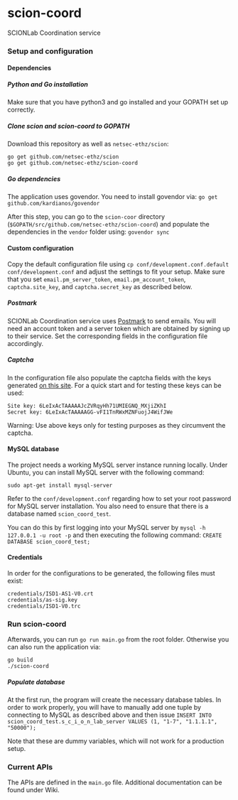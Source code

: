 # scion-coord
SCIONLab Coordination service

### Setup and configuration

#### Dependencies

##### Python and Go installation

Make sure that you have python3 and go installed and your GOPATH set up correctly.

##### Clone scion and scion-coord to GOPATH

Download this repository as well as `netsec-ethz/scion`:
```
go get github.com/netsec-ethz/scion
go get github.com/netsec-ethz/scion-coord
```

##### Go dependencies

The application uses govendor. You need to install govendor via:
`go get github.com/kardianos/govendor`

After this step, you can go to the `scion-coor` directory (`$GOPATH/src/github.com/netsec-ethz/scion-coord`) and populate the dependencies in the `vendor` folder using:
`govendor sync`


#### Custom configuration

Copy the default configuration file using
`cp conf/development.conf.default conf/development.conf`
and adjust the settings to fit your setup.
Make sure that you set `email.pm_server_token`, `email.pm_account_token`, `captcha.site_key`, and `captcha.secret_key` as described below.

##### Postmark

SCIONLab Coordination service uses [Postmark](https://postmarkapp.com/ "Postmark") to send emails. You will need an account token and a server token which are obtained by signing up to their service.
Set the corresponding fields in the configuration file accordingly.

##### Captcha

In the configuration file also populate the captcha fields with the keys generated [on this site](https://www.google.com/recaptcha/admin "Google ReCaptcha admin page").
For a quick start and for testing these keys can be used:

```
Site key: 6LeIxAcTAAAAAJcZVRqyHh71UMIEGNQ_MXjiZKhI
Secret key: 6LeIxAcTAAAAAGG-vFI1TnRWxMZNFuojJ4WifJWe
```
Warning: Use above keys only for testing purposes as they circumvent the captcha.

#### MySQL database

The project needs a working MySQL server instance running locally. 
Under Ubuntu, you can
install MySQL server with the following command:

`sudo apt-get install mysql-server`

Refer to the `conf/development.conf` regarding how to set your root password
for MySQL server installation. You also need to ensure that there is a
database named `scion_coord_test`. 

You can do this by first logging into your
MySQL server by
`mysql -h 127.0.0.1 -u root -p`
and then executing the following command:
`CREATE DATABASE scion_coord_test;`


#### Credentials

In order for the configurations to be generated, the following files must exist:
```
credentials/ISD1-AS1-V0.crt
credentials/as-sig.key
credentials/ISD1-V0.trc
```


### Run scion-coord


Afterwards, you can run `go run main.go` from the root folder.
Otherwise you can also run the application via:

```
go build
./scion-coord
```

##### Populate database

At the first run, the program will create the necessary database tables. In order to work properly, you will have to manually add one tuple by connecting to MySQL as described above and then issue `INSERT INTO scion_coord_test.s_c_i_o_n_lab_server VALUES (1, "1-7", "1.1.1.1", "50000");`

Note that these are dummy variables, which will not work for a production setup.


### Current APIs

The APIs are defined in the `main.go` file.
Additional documentation can be found under Wiki.
